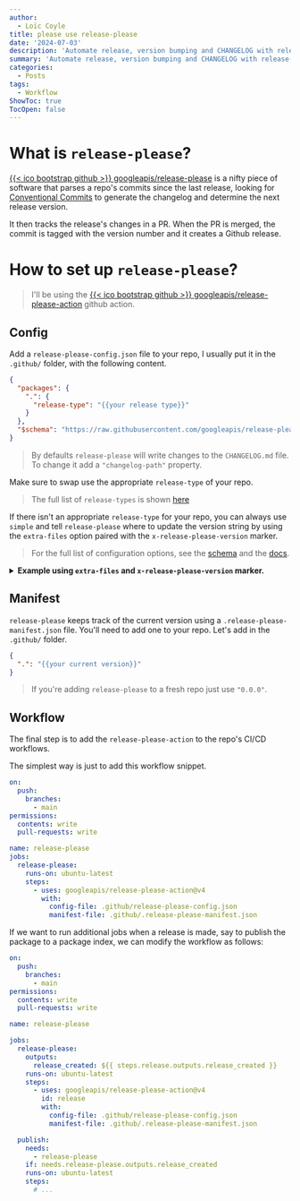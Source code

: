 ```yaml
---
author:
  - Loïc Coyle
title: please use release-please
date: '2024-07-03'
description: 'Automate release, version bumping and CHANGELOG with release-please'
summary: 'Automate release, version bumping and CHANGELOG with release-please'
categories:
  - Posts
tags:
  - Workflow
ShowToc: true
TocOpen: false
---
```

# What is `release-please`?

[{{< ico bootstrap github >}} googleapis/release-please](https://github.com/googleapis/release-please) is a nifty piece of software that parses a repo's commits since the last release, looking for [Conventional Commits](https://www.conventionalcommits.org/) to generate the changelog and determine the next release version.

It then tracks the release's changes in a PR. When the PR is merged, the commit is tagged with the version number and it creates a Github release.

# How to set up `release-please`?

> I'll be using the [{{< ico bootstrap github >}} googleapis/release-please-action](https://github.com/googleapis/release-please-action) github action.

## Config

Add a `release-please-config.json` file to your repo, I usually put it in the `.github/` folder, with the following content.

```json
{
  "packages": {
    ".": {
      "release-type": "{{your release type}}"
    }
  },
  "$schema": "https://raw.githubusercontent.com/googleapis/release-please/main/schemas/config.json"
}
```

> By defaults `release-please` will write changes to the `CHANGELOG.md` file. To change it add a `"changelog-path"` property.

Make sure to swap use the appropriate `release-type` of your repo.

> The full list of `release-types` is shown [here](https://github.com/googleapis/release-please-action?tab=readme-ov-file#release-types-supported)

If there isn't an appropriate `release-type` for your repo, you can always use `simple` and tell `release-please` where to update the version string by using the `extra-files` option paired with the `x-release-please-version` marker.

> For the full list of configuration options, see the [schema](https://github.com/googleapis/release-please/blob/main/schemas/config.json) and the [docs](https://github.com/googleapis/release-please/blob/main/docs/manifest-releaser.md#configfile).

<details>
  <summary><b>Example using <code>extra-files</code> and <code>x-release-please-version</code> marker.</b></summary>

Let's assume we want to update the version string contained in the `src/file_containing_version.lua` file. We can add it to the `extra-files` property.

```json {hl_lines=[4,5]}
{
  "packages": {
    ".": {
      "release-type": "simple",
      "extra-files": ["src/file_containing_version.lua"]
    }
  },
  "$schema": "https://raw.githubusercontent.com/googleapis/release-please/main/schemas/config.json"
}
```

And add the `x-release-please-version` marker in a comment on the line where the version string is in the `src/file_containing_version.lua` file.

```lua {hl_lines=[2]}
local M = {}
M.version = "1.2.3" -- x-release-please-version
```

With this `release-please` will know where to update the version number when a release is made.

</details>

## Manifest

`release-please` keeps track of the current version using a `.release-please-manifest.json` file. You'll need to add one to your repo. Let's add in the `.github/` folder.

```json
{
  ".": "{{your current version}}"
}
```

> If you're adding `release-please` to a fresh repo just use `"0.0.0"`.

## Workflow

The final step is to add the `release-please-action` to the repo's CI/CD workflows.

The simplest way is just to add this workflow snippet.

```yml
on:
  push:
    branches:
      - main
permissions:
  contents: write
  pull-requests: write

name: release-please
jobs:
  release-please:
    runs-on: ubuntu-latest
    steps:
      - uses: googleapis/release-please-action@v4
        with:
          config-file: .github/release-please-config.json
          manifest-file: .github/.release-please-manifest.json
```

If we want to run additional jobs when a release is made, say to publish the package to a package index, we can modify the workflow as follows:

```yml {hl_lines=[13,14,18,24,25,26]}
on:
  push:
    branches:
      - main
permissions:
  contents: write
  pull-requests: write

name: release-please

jobs:
  release-please:
    outputs:
      release_created: ${{ steps.release.outputs.release_created }}
    runs-on: ubuntu-latest
    steps:
      - uses: googleapis/release-please-action@v4
        id: release
        with:
          config-file: .github/release-please-config.json
          manifest-file: .github/.release-please-manifest.json

  publish:
    needs:
      - release-please
    if: needs.release-please.outputs.release_created
    runs-on: ubuntu-latest
    steps:
      # ...
```


